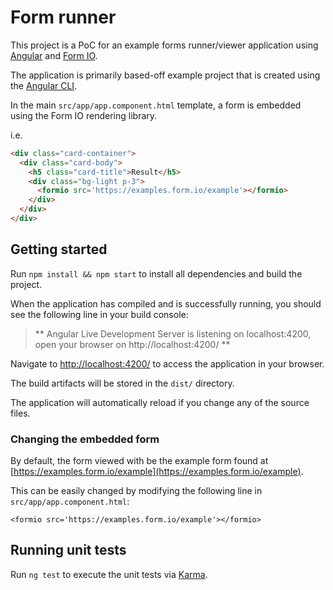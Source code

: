 # Form runner

This project is a PoC for an example forms runner/viewer application using [Angular](https://angular.io/) 
and [Form IO](https://github.com/formio/angular).

The application is primarily based-off example project that is created using the [Angular CLI](https://angular.io/cli#basic-workflow).  

In the main `src/app/app.component.html` template, a form is embedded using the Form IO rendering library.

i.e.
```html
<div class="card-container">
  <div class="card-body">
    <h5 class="card-title">Result</h5>
    <div class="bg-light p-3">
      <formio src='https://examples.form.io/example'></formio>
    </div>
  </div>
</div>
```

## Getting started

Run `npm install && npm start` to install all dependencies and build the project.

When the application has compiled and is successfully running, you should see the following line in your build console:

> ** Angular Live Development Server is listening on localhost:4200, open your browser on http://localhost:4200/ **

Navigate to [http://localhost:4200/](http://localhost:4200/) to access the application in your browser.

The build artifacts will be stored in the `dist/` directory.

The application will automatically reload if you change any of the source files.

### Changing the embedded form
By default, the form viewed with be the example form found at [https://examples.form.io/example](https://examples.form.io/example).

This can be easily changed by modifying the following line in `src/app/app.component.html`:

`<formio src='https://examples.form.io/example'></formio>`

## Running unit tests

Run `ng test` to execute the unit tests via [Karma](https://karma-runner.github.io).
